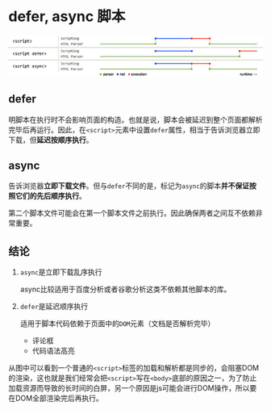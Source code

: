 # defer, async 脚本

![&#x84DD;&#x8272;&#x7EBF;&#x4EE3;&#x8868;&#x7F51;&#x7EDC;&#x8BFB;&#x53D6;&#xFF0C;&#x7EA2;&#x8272;&#x7EBF;&#x4EE3;&#x8868;&#x6267;&#x884C;&#x65F6;&#x95F4;&#xFF0C;&#x7EFF;&#x8272;&#x7EBF;&#x4EE3;&#x8868; HTML &#x89E3;&#x6790;&#x3002;](../../.gitbook/assets/image%20%289%29.png)

## defer

明脚本在执行时不会影响页面的构造。也就是说，脚本会被延迟到整个页面都解析完毕后再运行。因此，在`<script>`元素中设置`defer`属性，相当于告诉浏览器立即下载，但**延迟按顺序执行**。

## async

告诉浏览器**立即下载文件**。但与`defer`不同的是，标记为`async`的脚本**并不保证按照它们的先后顺序执行**。

第二个脚本文件可能会在第一个脚本文件之前执行。因此确保两者之间互不依赖非常重要。

## 结论

1. `async`是立即下载乱序执行

   async比较适用于百度分析或者谷歌分析这类不依赖其他脚本的库。

2. `defer`是延迟顺序执行

   适用于脚本代码依赖于页面中的`DOM`元素（文档是否解析完毕）

   * 评论框
   * 代码语法高亮

从图中可以看到一个普通的`<script>`标签的加载和解析都是同步的，会阻塞DOM的渲染，这也就是我们经常会把`<script>`写在`<body>`底部的原因之一，为了防止加载资源而导致的长时间的白屏，另一个原因是js可能会进行DOM操作，所以要在DOM全部渲染完后再执行。

